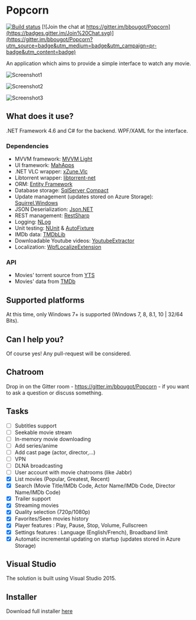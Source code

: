 # Popcorn

[![Build status](https://ci.appveyor.com/api/projects/status/2tijq4sm43r87lmf?svg=true)](https://ci.appveyor.com/project/bbougot/popcorn)
[![Join the chat at https://gitter.im/bbougot/Popcorn](https://badges.gitter.im/Join%20Chat.svg)](https://gitter.im/bbougot/Popcorn?utm_source=badge&utm_medium=badge&utm_campaign=pr-badge&utm_content=badge)

An application which aims to provide a simple interface to watch any movie.

![Screenshot1](https://cloud.githubusercontent.com/assets/8962802/9643432/2d85a3a4-51c2-11e5-87bf-55ee81d5cc7a.jpg)

![Screenshot2](https://cloud.githubusercontent.com/assets/8962802/9288484/e6f0a25e-4348-11e5-9317-f8c0dee12729.jpg)

![Screenshot3](https://cloud.githubusercontent.com/assets/8962802/9288481/dee26ee4-4348-11e5-972e-b7609bd07ca8.jpg)

## What does it use?
.NET Framework 4.6 and C# for the backend. WPF/XAML for the interface.

### Dependencies
* MVVM framework: [MVVM Light](https://mvvmlight.codeplex.com) 
* UI framework: [MahApps](https://github.com/MahApps/MahApps.Metro)
* .NET VLC wrapper: [xZune.Vlc](https://github.com/higankanshi/xZune.Vlc)
* Libtorrent wrapper: [libtorrent-net](https://github.com/higankanshi/xZune.Vlc)
* ORM: [Entity Framework](https://github.com/aspnet/EntityFramework)
* Database storage: [SqlServer Compact](https://www.nuget.org/packages/Microsoft.SqlServer.Compact/)
* Update management (updates stored on Azure Storage): [Squirrel.Windows](https://github.com/Squirrel/Squirrel.Windows)
* JSON Deserialization: [Json.NET](https://github.com/JamesNK/Newtonsoft.Json)
* REST management: [RestSharp](https://github.com/restsharp/RestSharp)
* Logging: [NLog](https://github.com/NLog/NLog)
* Unit testing: [NUnit](https://github.com/nunit/nunit) & [AutoFixture](https://github.com/AutoFixture/AutoFixture)
* IMDb data: [TMDbLib](https://github.com/LordMike/TMDbLib/)
* Downloadable Youtube videos: [YoutubeExtractor](https://github.com/flagbug/YoutubeExtractor)
* Localization: [WpfLocalizeExtension](https://github.com/SeriousM/WPFLocalizationExtension)

### API
* Movies' torrent source from [YTS](http://yts.to)
* Movies' data from [TMDb](http://tmdb.org)

## Supported platforms
At this time, only Windows 7+ is supported (Windows 7, 8, 8.1, 10 | 32/64 Bits).

## Can I help you?
Of course yes! Any pull-request will be considered.

## Chatroom
Drop in on the Gitter room - https://gitter.im/bbougot/Popcorn - if you want to ask a question or discuss something.

## Tasks
- [ ] Subtitles support
- [ ] Seekable movie stream
- [ ] In-memory movie downloading
- [ ] Add series/anime
- [ ] Add cast page (actor, director,...)
- [ ] VPN
- [ ] DLNA broadcasting
- [ ] User account with movie chatrooms (like Jabbr)
- [x] List movies (Popular, Greatest, Recent)
- [x] Search (Movie Title/IMDb Code, Actor Name/IMDb Code, Director Name/IMDb Code)
- [x] Trailer support
- [x] Streaming movies
- [x] Quality selection (720p/1080p)
- [x] Favorites/Seen movies history
- [x] Player features : Play, Pause, Stop, Volume, Fullscreen
- [x] Settings features : Language (English/French), Broadband limit
- [x] Automatic incremental updating on startup (updates stored in Azure Storage)

## Visual Studio
The solution is built using Visual Studio 2015.

## Installer
Download full installer [here](https://github.com/bbougot/Popcorn/releases/download/1.0.8/Setup.exe)
